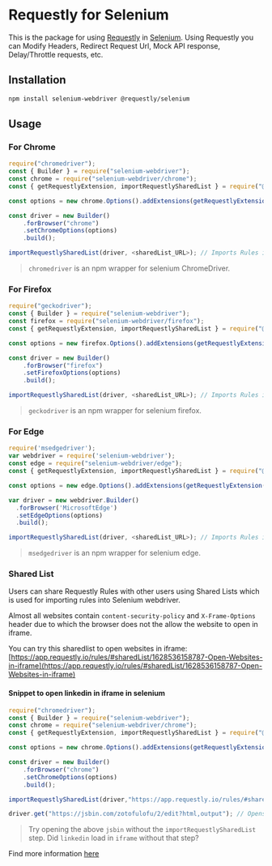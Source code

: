 # Requestly for Selenium

This is the package for using [Requestly](https://requestly.io) in [Selenium](https://www.selenium.dev/). Using Requestly you can Modify Headers, Redirect Request Url, Mock API response, Delay/Throttle requests, etc.

## Installation

```sh
npm install selenium-webdriver @requestly/selenium
```

## Usage

### For Chrome

```js
require("chromedriver");
const { Builder } = require("selenium-webdriver");
const chrome = require("selenium-webdriver/chrome");
const { getRequestlyExtension, importRequestlySharedList } = require("@requestly/selenium");

const options = new chrome.Options().addExtensions(getRequestlyExtension("chrome"));

const driver = new Builder()
    .forBrowser("chrome")
    .setChromeOptions(options)
    .build();

importRequestlySharedList(driver, <sharedList_URL>); // Imports Rules in Selenium using Requestly sharedList feature

```

> `chromedriver` is an npm wrapper for selenium ChromeDriver.

### For Firefox

```js
require("geckodriver");
const { Builder } = require("selenium-webdriver");
const firefox = require("selenium-webdriver/firefox");
const { getRequestlyExtension, importRequestlySharedList } = require("@requestly/selenium");

const options = new firefox.Options().addExtensions(getRequestlyExtension("firefox"));

const driver = new Builder()
    .forBrowser("firefox")
    .setFirefoxOptions(options)
    .build();

importRequestlySharedList(driver, <sharedList_URL>); // Imports Rules in Selenium using Requestly sharedList feature

```

> `geckodriver` is an npm wrapper for selenium firefox.

### For Edge

```js
require('msedgedriver');
var webdriver = require('selenium-webdriver');
const edge = require("selenium-webdriver/edge");
const { getRequestlyExtension, importRequestlySharedList } = require("@requestly/selenium");

const options = new edge.Options().addExtensions(getRequestlyExtension("MicrosoftEdge"));

var driver = new webdriver.Builder()
  .forBrowser('MicrosoftEdge')
  .setEdgeOptions(options)
  .build();

importRequestlySharedList(driver, <sharedList_URL>); // Imports Rules in Selenium using Requestly sharedList feature

```

> `msedgedriver` is an npm wrapper for selenium edge.

### Shared List

Users can share Requestly Rules with other users using Shared Lists which is used for importing rules into Selenium webdriver.

Almost all websites contain `content-security-policy` and `X-Frame-Options` header due to which the browser does not the allow the website to open in iframe.

You can try this sharedlist to open websites in iframe:
[https://app.requestly.io/rules/#sharedList/1628536158787-Open-Websites-in-iframe](https://app.requestly.io/rules/#sharedList/1628536158787-Open-Websites-in-iframe)

#### Snippet to open linkedin in iframe in selenium

```js
require("chromedriver");
const { Builder } = require("selenium-webdriver");
const chrome = require("selenium-webdriver/chrome");
const { getRequestlyExtension, importRequestlySharedList } = require("@requestly/selenium");

const options = new chrome.Options().addExtensions(getRequestlyExtension("chrome"));

const driver = new Builder()
    .forBrowser("chrome")
    .setChromeOptions(options)
    .build();

importRequestlySharedList(driver,"https://app.requestly.io/rules/#sharedList/1628536158787-Open-Websites-in-iframe"); // Imports Rule to load linkedin in iframe

driver.get("https://jsbin.com/zotofulofu/2/edit?html,output"); // Opens a jsbin which loads linkedin in iframe

```

> Try opening the above `jsbin` without the `importRequestlySharedList` step. Did `linkedin` load in `iframe` without that step?


Find more information [here](https://requestly.io/blog/2018/06/14/share-rules-with-other-users/)
